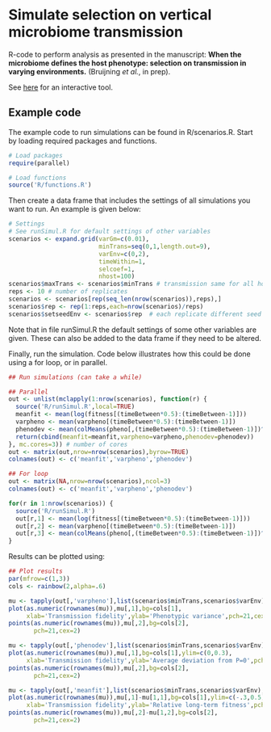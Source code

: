 # Simulate selection on vertical microbiome transmission

R-code to perform analysis as presented in the manuscript: **When the microbiome defines the host phenotype: selection on transmission in varying environments.** (Bruijning *et al.*, in prep).


See [here](https://marjoleinbruijning.shinyapps.io/simulhostmicrobiome/) for an interactive tool.

## Example code

The example code to run simulations can be found in R/scenarios.R. Start by loading required packages and functions.

```r
# Load packages
require(parallel)

# Load functions
source('R/functions.R')

```

Then create a data frame that includes the settings of all simulations you want to run. An example is given below:

```r
# Settings
# See runSimul.R for default settings of other variables
scenarios <- expand.grid(varGm=c(0.01),
                         minTrans=seq(0,1,length.out=9),
                         varEnv=c(0,2),
                         timeWithin=1,
                         selcoef=1,
                         nhost=100)
scenarios$maxTrans <- scenarios$minTrans # transmission same for all hosts and microbes
reps <- 10 # number of replicates
scenarios <- scenarios[rep(seq_len(nrow(scenarios)),reps),]
scenarios$rep <- rep(1:reps,each=nrow(scenarios)/reps)
scenarios$setseedEnv <- scenarios$rep  # each replicate different seed
```

Note that in file runSimul.R the default settings of some other variables are given. These can also be added to the data frame if they need to be altered.

Finally, run the simulation. Code below illustrates how this could be done using a for loop, or in parallel.

```r
## Run simulations (can take a while)

## Parallel
out <- unlist(mclapply(1:nrow(scenarios), function(r) {
  source('R/runSimul.R',local=TRUE)
  meanfit <- mean(log(fitness[(timeBetween*0.5):(timeBetween-1)]))
  varpheno <- mean(varpheno[(timeBetween*0.5):(timeBetween-1)])
  phenodev <- mean(colMeans(pheno[,(timeBetween*0.5):(timeBetween-1)])^2)
  return(cbind(meanfit=meanfit,varpheno=varpheno,phenodev=phenodev))
}, mc.cores=3)) # number of cores
out <- matrix(out,nrow=nrow(scenarios),byrow=TRUE)
colnames(out) <- c('meanfit','varpheno','phenodev')

## For loop
out <- matrix(NA,nrow=nrow(scenarios),ncol=3)
colnames(out) <- c('meanfit','varpheno','phenodev')

for(r in 1:nrow(scenarios)) {
  source('R/runSimul.R')
  out[r,1] <- mean(log(fitness[(timeBetween*0.5):(timeBetween-1)]))
  out[r,2] <- mean(varpheno[(timeBetween*0.5):(timeBetween-1)])
  out[r,3] <- mean(colMeans(pheno[,(timeBetween*0.5):(timeBetween-1)])^2)  
}

```

Results can be plotted using:

```r
## Plot results
par(mfrow=c(1,3))
cols <- rainbow(2,alpha=.6)

mu <- tapply(out[,'varpheno'],list(scenarios$minTrans,scenarios$varEnv),mean)
plot(as.numeric(rownames(mu)),mu[,1],bg=cols[1],
     xlab='Transmission fidelity',ylab='Phenotypic variance',pch=21,cex=2)
points(as.numeric(rownames(mu)),mu[,2],bg=cols[2],
       pch=21,cex=2)

mu <- tapply(out[,'phenodev'],list(scenarios$minTrans,scenarios$varEnv),mean)
plot(as.numeric(rownames(mu)),mu[,1],bg=cols[1],ylim=c(0,0.3),
     xlab='Transmission fidelity',ylab='Average deviation from P=0',pch=21,cex=2)
points(as.numeric(rownames(mu)),mu[,2],bg=cols[2],
       pch=21,cex=2)

mu <- tapply(out[,'meanfit'],list(scenarios$minTrans,scenarios$varEnv),mean)
plot(as.numeric(rownames(mu)),mu[,1]-mu[1,1],bg=cols[1],ylim=c(-.3,0.5),
     xlab='Transmission fidelity',ylab='Relative long-term fitness',pch=21,cex=2)
points(as.numeric(rownames(mu)),mu[,2]-mu[1,2],bg=cols[2],
       pch=21,cex=2)
```       
